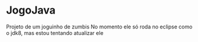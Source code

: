 # JogoJava
Projeto de um joguinho de zumbis
No momento ele só roda no eclipse como o jdk8, mas estou tentando atualizar ele 
